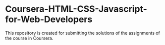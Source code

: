 # Coursera-HTML-CSS-Javascript-for-Web-Developers
This repository is created for submitting the solutions of the assignments of the course in Coursera.
